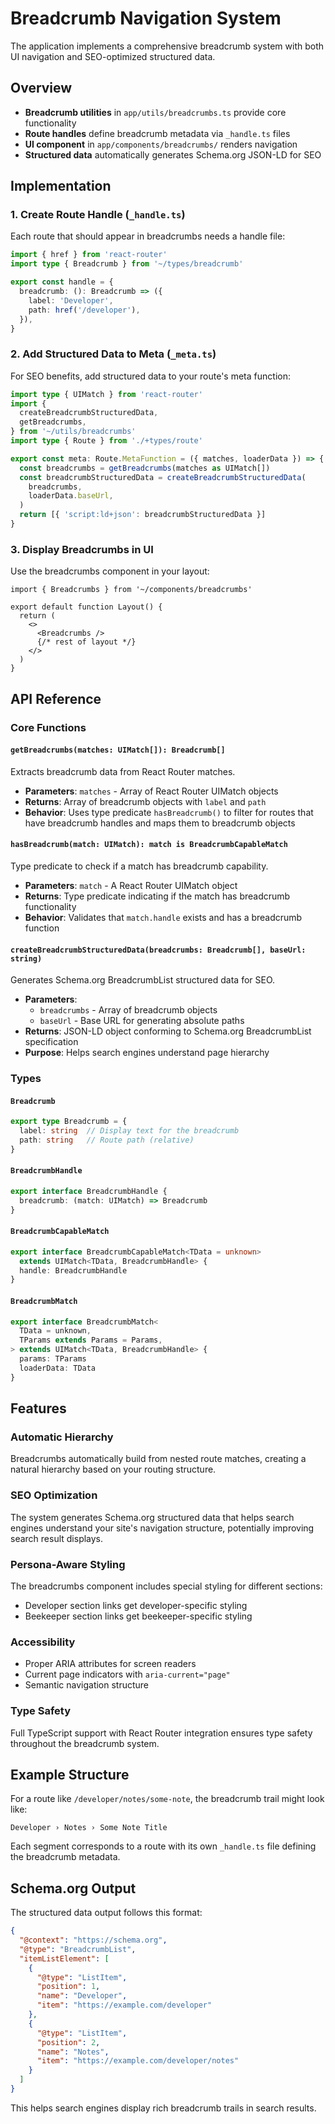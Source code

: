 # Breadcrumb Navigation System

The application implements a comprehensive breadcrumb system with both UI navigation and SEO-optimized structured data.

## Overview

- **Breadcrumb utilities** in `app/utils/breadcrumbs.ts` provide core functionality
- **Route handles** define breadcrumb metadata via `_handle.ts` files
- **UI component** in `app/components/breadcrumbs/` renders navigation
- **Structured data** automatically generates Schema.org JSON-LD for SEO

## Implementation

### 1. Create Route Handle (`_handle.ts`)

Each route that should appear in breadcrumbs needs a handle file:

```typescript
import { href } from 'react-router'
import type { Breadcrumb } from '~/types/breadcrumb'

export const handle = {
  breadcrumb: (): Breadcrumb => ({
    label: 'Developer',
    path: href('/developer'),
  }),
}
```

### 2. Add Structured Data to Meta (`_meta.ts`)

For SEO benefits, add structured data to your route's meta function:

```typescript
import type { UIMatch } from 'react-router'
import {
  createBreadcrumbStructuredData,
  getBreadcrumbs,
} from '~/utils/breadcrumbs'
import type { Route } from './+types/route'

export const meta: Route.MetaFunction = ({ matches, loaderData }) => {
  const breadcrumbs = getBreadcrumbs(matches as UIMatch[])
  const breadcrumbStructuredData = createBreadcrumbStructuredData(
    breadcrumbs,
    loaderData.baseUrl,
  )
  return [{ 'script:ld+json': breadcrumbStructuredData }]
}
```

### 3. Display Breadcrumbs in UI

Use the breadcrumbs component in your layout:

```tsx
import { Breadcrumbs } from '~/components/breadcrumbs'

export default function Layout() {
  return (
    <>
      <Breadcrumbs />
      {/* rest of layout */}
    </>
  )
}
```

## API Reference

### Core Functions

#### `getBreadcrumbs(matches: UIMatch[]): Breadcrumb[]`

Extracts breadcrumb data from React Router matches.

- **Parameters**: `matches` - Array of React Router UIMatch objects
- **Returns**: Array of breadcrumb objects with `label` and `path`
- **Behavior**: Uses type predicate `hasBreadcrumb()` to filter for routes that have breadcrumb handles and maps them to breadcrumb objects

#### `hasBreadcrumb(match: UIMatch): match is BreadcrumbCapableMatch`

Type predicate to check if a match has breadcrumb capability.

- **Parameters**: `match` - A React Router UIMatch object
- **Returns**: Type predicate indicating if the match has breadcrumb functionality
- **Behavior**: Validates that `match.handle` exists and has a breadcrumb function

#### `createBreadcrumbStructuredData(breadcrumbs: Breadcrumb[], baseUrl: string)`

Generates Schema.org BreadcrumbList structured data for SEO.

- **Parameters**: 
  - `breadcrumbs` - Array of breadcrumb objects
  - `baseUrl` - Base URL for generating absolute paths
- **Returns**: JSON-LD object conforming to Schema.org BreadcrumbList specification
- **Purpose**: Helps search engines understand page hierarchy

### Types

#### `Breadcrumb`

```typescript
export type Breadcrumb = {
  label: string  // Display text for the breadcrumb
  path: string   // Route path (relative)
}
```

#### `BreadcrumbHandle`

```typescript
export interface BreadcrumbHandle {
  breadcrumb: (match: UIMatch) => Breadcrumb
}
```

#### `BreadcrumbCapableMatch`

```typescript
export interface BreadcrumbCapableMatch<TData = unknown>
  extends UIMatch<TData, BreadcrumbHandle> {
  handle: BreadcrumbHandle
}
```

#### `BreadcrumbMatch`

```typescript
export interface BreadcrumbMatch<
  TData = unknown,
  TParams extends Params = Params,
> extends UIMatch<TData, BreadcrumbHandle> {
  params: TParams
  loaderData: TData
}
```

## Features

### Automatic Hierarchy
Breadcrumbs automatically build from nested route matches, creating a natural hierarchy based on your routing structure.

### SEO Optimization
The system generates Schema.org structured data that helps search engines understand your site's navigation structure, potentially improving search result displays.

### Persona-Aware Styling
The breadcrumbs component includes special styling for different sections:
- Developer section links get developer-specific styling
- Beekeeper section links get beekeeper-specific styling

### Accessibility
- Proper ARIA attributes for screen readers
- Current page indicators with `aria-current="page"`
- Semantic navigation structure

### Type Safety
Full TypeScript support with React Router integration ensures type safety throughout the breadcrumb system.

## Example Structure

For a route like `/developer/notes/some-note`, the breadcrumb trail might look like:

```
Developer › Notes › Some Note Title
```

Each segment corresponds to a route with its own `_handle.ts` file defining the breadcrumb metadata.

## Schema.org Output

The structured data output follows this format:

```json
{
  "@context": "https://schema.org",
  "@type": "BreadcrumbList",
  "itemListElement": [
    {
      "@type": "ListItem",
      "position": 1,
      "name": "Developer",
      "item": "https://example.com/developer"
    },
    {
      "@type": "ListItem", 
      "position": 2,
      "name": "Notes",
      "item": "https://example.com/developer/notes"
    }
  ]
}
```

This helps search engines display rich breadcrumb trails in search results.